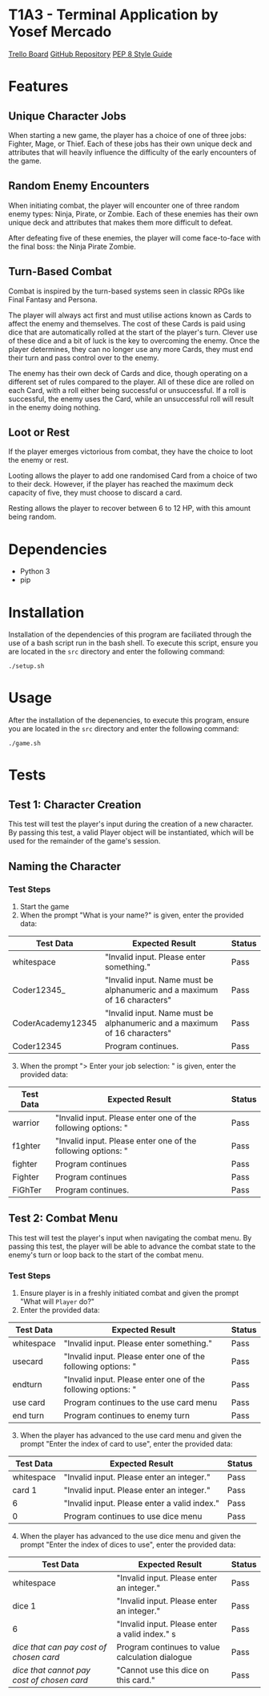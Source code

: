 # T1A3 - Terminal Application by Yosef Mercado

[Trello Board](https://trello.com/invite/b/nto8hYJ9/a5e6a22831e723dc2fc435a957138dac/t1a3-heart-of-the-dice-terminal-application)
[GitHub Repository](https://github.com/yosef-mercado/YosefMercado_T1A3)
[PEP 8 Style Guide](https://peps.python.org/pep-0008/)

# Features

## Unique Character Jobs

When starting a new game, the player has a choice of one of three jobs: Fighter, Mage, or Thief. Each of these jobs has their own unique deck and attributes that will heavily influence the difficulty of the early encounters of the game.

## Random Enemy Encounters

When initiating combat, the player will encounter one of three random enemy types: Ninja, Pirate, or Zombie. Each of these enemies has their own unique deck and attributes that makes them more difficult to defeat.

After defeating five of these enemies, the player will come face-to-face with the final boss: the Ninja Pirate Zombie.

## Turn-Based Combat

Combat is inspired by the turn-based systems seen in classic RPGs like Final Fantasy and Persona.

The player will always act first and must utilise actions known as Cards to affect the enemy and themselves. The cost of these Cards is paid using dice that are automatically rolled at the start of the player's turn. Clever use of these dice and a bit of luck is the key to overcoming the enemy. Once the player determines, they can no longer use any more Cards, they must end their turn and pass control over to the enemy.

The enemy has their own deck of Cards and dice, though operating on a different set of rules compared to the player. All of these dice are rolled on each Card, with a roll either being successful or unsuccessful. If a roll is successful, the enemy uses the Card, while an unsuccessful roll will result in the enemy doing nothing.

## Loot or Rest

If the player emerges victorious from combat, they have the choice to loot the enemy or rest.

Looting allows the player to add one randomised Card from a choice of two to their deck. However, if the player has reached the maximum deck capacity of five, they must choose to discard a card.

Resting allows the player to recover between 6 to 12 HP, with this amount being random.

# Dependencies

* Python 3
* pip

# Installation

Installation of the dependencies of this program are faciliated through the use of a bash script run in the bash shell. To execute this script, ensure you are located in the ```src``` directory and enter the following command:

```
./setup.sh
```

# Usage

After the installation of the depenencies, to execute this program, ensure you are located in the ```src``` directory and enter the following command:

```
./game.sh
```

# Tests

## Test 1: Character Creation

This test will test the player's input during the creation of a new character. By passing this test, a valid Player object will be instantiated, which will be used for the remainder of the game's session.

## Naming the Character

### Test Steps

1. Start the game
2. When the prompt "What is your name?" is given, enter the provided data:

| Test Data          | Expected Result                           | Status       |
| -----------        | -----------                               | -----------  |
| whitespace         | "Invalid input. Please enter something."  | Pass         |
| Coder12345_        | "Invalid input. Name must be alphanumeric and a maximum of 16 characters" | Pass |
| CoderAcademy12345  | "Invalid input. Name must be alphanumeric and a maximum of 16 characters" | Pass |
| Coder12345         | Program continues.                        | Pass         |

3. When the prompt "> Enter your job selection: " is given, enter the provided data:

| Test Data          | Expected Result                           | Status       |
| -----------        | -----------                               | -----------  |
| warrior            | "Invalid input. Please enter one of the following options: "  | Pass |
| f1ghter            | "Invalid input. Please enter one of the following options: "  | Pass |
| fighter            | Program continues                         | Pass         |
| Fighter            | Program continues                         | Pass         |
| FiGhTer            | Program continues.                        | Pass         |

## Test 2: Combat Menu

This test will test the player's input when navigating the combat menu. By passing this test, the player will be able to advance the combat state to the enemy's turn or loop back to the start of the combat menu.

### Test Steps

1. Ensure player is in a freshly initiated combat and given the prompt "What will ```Player``` do?"
2. Enter the provided data:

| Test Data          | Expected Result                           | Status       |
| -----------        | -----------                               | -----------  |
| whitespace         | "Invalid input. Please enter something."  | Pass         |
| usecard            | "Invalid input. Please enter one of the following options: "  | Pass |
| endturn            | "Invalid input. Please enter one of the following options: "  | Pass |
| use card           | Program continues to the use card menu    | Pass |
| end turn           | Program continues to enemy turn           | Pass |

3. When the player has advanced to the use card menu and given the prompt "Enter the index of card to use", enter the provided data:

| Test Data          | Expected Result                           | Status       |
| -----------        | -----------                               | -----------  |
| whitespace         | "Invalid input. Please enter an integer." | Pass         |
| card 1             | "Invalid input. Please enter an integer." | Pass         |
| 6                  | "Invalid input. Please enter a valid index." | Pass      |
| 0                  | Program continues to use dice menu        | Pass         |

4. When the player has advanced to the use dice menu and given the prompt "Enter the index of dices to use", enter the provided data:

| Test Data          | Expected Result                           | Status       |
| -----------        | -----------                               | -----------  |
| whitespace         | "Invalid input. Please enter an integer." | Pass         |
| dice 1             | "Invalid input. Please enter an integer." | Pass         |
| 6                  | "Invalid input. Please enter a valid index." s| Pass      |
| *dice that can pay cost of chosen card* | Program continues to value calculation dialogue | Pass |
| *dice that cannot pay cost of chosen card* | "Cannot use this dice on this card." | Pass |